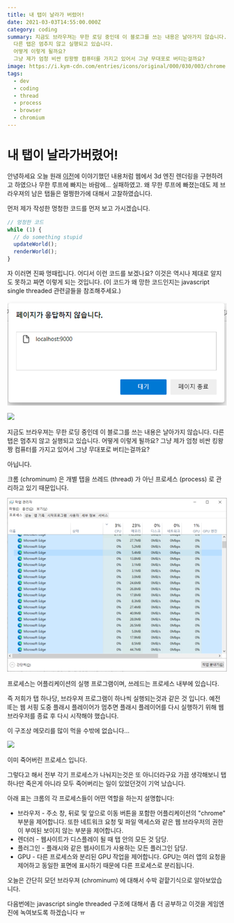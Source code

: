 ```yaml
---
title: 내 탭이 날라가 버렸어!
date: 2021-03-03T14:55:00.000Z
category: coding
summary: 지금도 브라우져는 무한 로딩 중인데 이 블로그를 쓰는 내용은 날아가지 않습니다.
  다른 탭은 멈추지 않고 실행되고 있습니다.
  어떻게 이렇게 될까요?
  그냥 제가 엄청 비싼 킹왕짱 컴퓨터를 가지고 있어서 그냥 무대포로 버티는걸까요?
image: https://i.kym-cdn.com/entries/icons/original/000/030/003/chrome.jpg
tags: 
  - dev
  - coding
  - thread
  - process
  - browser
  - chromium
---
```


# 내 탭이 날라가버렸어!

안녕하세요 오늘 원래 [이전]([/article/raycasting-pseudo-3d/)에 이야기했던 내용처럼
웹에서 3d 엔진 렌더링을 구현하려고 하였으나
무한 루프에 빠지는 바람에... 실패하였고.
왜 무한 루프에 빠졌는데도 제 브라우져의 남은 탭들은 멀쩡한가에 대해서 고찰하였습니다.

먼저 제가 작성한 멍청한 코드를 먼저 보고 가시겠습니다.

```typescript
// 멍청한 코드
while (1) {
  // do something stupid
  updateWorld();
  renderWorld();
}
```

자 이러면 진짜 멍때립니다. 어디서 이런 코드를 보겠나요?
이것은 역시나 제대로 알지도 못하고 짜면 이렇게 되는 것입니다.
(이 코드가 왜 망한 코드인지는 javascript single threaded 관련글들을 참조해주세요.)

![](./../static/images/posts/archive/page_not_response.png)

![](https://static.tvtropes.org/pmwiki/pub/images/deja_q_hd_046_resized_6484.jpg)

지금도 브라우져는 무한 로딩 중인데 이 블로그를 쓰는 내용은 날아가지 않습니다.
다른 탭은 멈추지 않고 실행되고 있습니다.
어떻게 이렇게 될까요?
그냥 제가 엄청 비싼 킹왕짱 컴퓨터를 가지고 있어서 그냥 무대포로 버티는걸까요?

아닙니다.

크롬 (chrominum) 은 개별 탭을 쓰레드 (thread) 가 아닌 프로세스 (process) 로 관리하고 있기 때문입니다.

![](./../static/images/posts/archive/much_much_process.png)

프로세스는 어플리케이션의 실행 프로그램이며, 쓰레드는 프로세스 내부에 있습니다.

즉 저희가 탭 하나당, 브라우져 프로그램이 하나씩 실행되는것과 같은 것 입니다.
예전 IE는 웹 서핑 도중 플래시 플레이어가 멈추면 플래시 플레이어를 다시 실행하기 위해 웹 브라우저를 종료 후 다시 시작해야 했습니다.

이 구조상 메모리를 많이 먹을 수밖에 없습니다...

![](https://tl360.b-cdn.net/wp-content/uploads/2016/11/Simple-Hacks-And-Best-Tools-To-Limit-Memory-Usage-In-Google-Chrome.jpg)

이미 죽어버린 프로세스 입니다.

그렇다고 해서 전부 각기 프로세스가 나눠지는것은 또 아니더라구요
가끔 생각해보니 탭 하나만 죽은게 아니라 모두 죽어버리는 일이 있었던것이 기억 났습니다.

아래 표는 크롬의 각 프로세스들이 어떤 역할을 하는지 설명합니다:

* 브라우저 - 주소 창, 뒤로 및 앞으로 이동 버튼을 포함한 어플리케이션의 "chrome" 부분을 제어합니다. 또한 네트워크 요청 및 파일 액세스와 같은 웹 브라우저의 권한이 부여된 보이지 않는 부분을 제어합니다.
* 렌더러 - 웹사이트가 디스플레이 될 때 탭 안의 모든 것 담당.
* 플러그인 - 플래시와 같은 웹사이트가 사용하는 모든 플러그인 담당.
* GPU - 다른 프로세스와 분리된 GPU 작업을 제어합니다. GPU는 여러 앱의 요청을 제어하고 동일한 표면에 표시하기 때문에 다른 프로세스로 분리됩니다.

오늘은 간단히 모던 브라우져 (chrominum) 에 대해서 수박 겉핱기식으로 알아보았습니다.

다음번에는 javascript single threaded 구조에 대해서 좀 더 공부하고 이것을 게임엔진에 녹여보도록 하겠습니다 ㅠ
